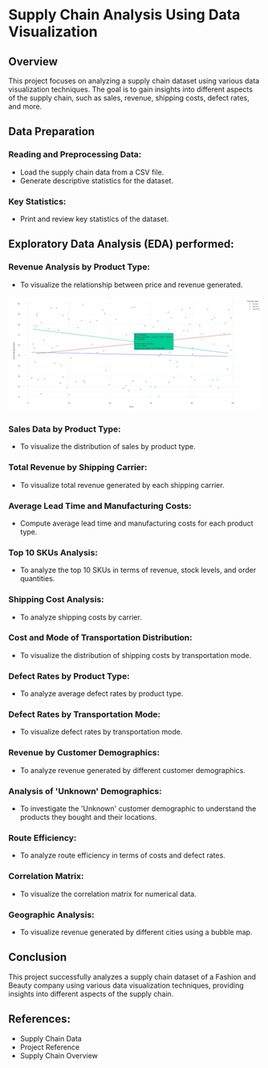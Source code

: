 # Supply Chain Analysis Using Data Visualization

## Overview

This project focuses on analyzing a supply chain dataset using various data visualization techniques. The goal is to gain insights into different aspects of the supply chain, such as sales, revenue, shipping costs, defect rates, and more.

## Data Preparation

### Reading and Preprocessing Data:
- Load the supply chain data from a CSV file.
- Generate descriptive statistics for the dataset.

### Key Statistics:
- Print and review key statistics of the dataset.

## Exploratory Data Analysis (EDA) performed:

### Revenue Analysis by Product Type:
- To visualize the relationship between price and revenue generated.

![Revenue Analysis by Product Type](./output/1_Revenue_Analysis_by_Product_Type.jpg)

### Sales Data by Product Type:
- To visualize the distribution of sales by product type.

### Total Revenue by Shipping Carrier:
- To visualize total revenue generated by each shipping carrier.

### Average Lead Time and Manufacturing Costs:
- Compute average lead time and manufacturing costs for each product type.

### Top 10 SKUs Analysis:
- To analyze the top 10 SKUs in terms of revenue, stock levels, and order quantities.

### Shipping Cost Analysis:
- To analyze shipping costs by carrier.

### Cost and Mode of Transportation Distribution:
- To visualize the distribution of shipping costs by transportation mode.

### Defect Rates by Product Type:
- To analyze average defect rates by product type.

### Defect Rates by Transportation Mode:
- To visualize defect rates by transportation mode.

### Revenue by Customer Demographics:
- To analyze revenue generated by different customer demographics.

### Analysis of 'Unknown' Demographics:
- To investigate the 'Unknown' customer demographic to understand the products they bought and their locations.

### Route Efficiency:
- To analyze route efficiency in terms of costs and defect rates.

### Correlation Matrix:
- To visualize the correlation matrix for numerical data.

### Geographic Analysis:
- To visualize revenue generated by different cities using a bubble map.

## Conclusion

This project successfully analyzes a supply chain dataset of a Fashion and Beauty company using various data visualization techniques, providing insights into different aspects of the supply chain.

## References:
- Supply Chain Data
- Project Reference
- Supply Chain Overview
